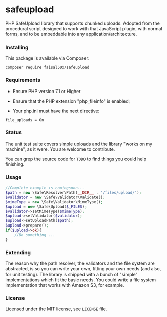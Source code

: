 # safeupload

PHP SafeUpload library that supports chunked uploads. Adopted from the
procedural script designed to work
with that JavaScript plugin, with normal forms, and to be embeddable into
any application/architecture.

### Installing

This package is available via Composer:

```
composer require faisal50x/safeupload
```

### Requirements

-   Ensure PHP version 7.1 or Higher
-   Ensure that the PHP extension "php_fileinfo" is enabled;

-   Your php.ini must have the next directive:

`file_uploads = On`

### Status

The unit test suite covers simple uploads and the library "works on my machine", as it were. You are welcome to contribute.

You can grep the source code for `TODO` to find things you could help finishing.

### Usage

```php
//Complete example is comingsoon...
$path = new \Safe\Resolver\Path(__DIR__ . '/files/upload/');
$validator = new \Safe\Validator\Validate();
$mimeType = new \Safe\Validator\MimeType();
$upload = new \Safe\Upload($_FILES);
$validator->setMimeType($mimeType);
$upload->setValidator($validator);
$upload->setUploadPath($path);
$upload->prepare();
if($upload->ok){
    //Do something ...
}
```

### Extending

The reason why the path resolver, the validators and the file system are
abstracted, is so you can write your own, fitting your own needs (and also,
for unit testing). The library is shipped with a bunch of "simple"
implementations which fit the basic needs. You could write a file system
implementation that works with Amazon S3, for example.

### License

Licensed under the MIT license, see `LICENSE` file.
